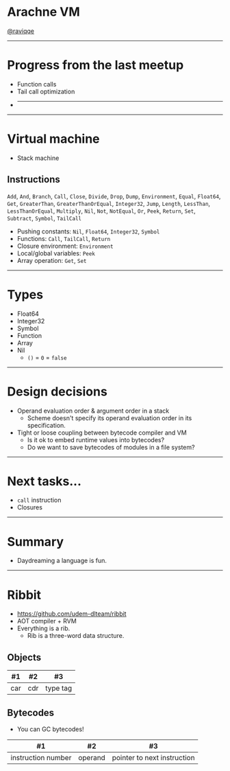# Arachne VM

[@raviqqe](https://github.com/raviqqe)

---

# Progress from the last meetup

- Function calls
- Tail call optimization
- ***

---

# Virtual machine

- Stack machine

## Instructions

`Add`, `And`, `Branch`, `Call`, `Close`, `Divide`, `Drop`, `Dump`, `Environment`, `Equal`, `Float64`, `Get`, `GreaterThan`, `GreaterThanOrEqual`, `Integer32`, `Jump`, `Length`, `LessThan`, `LessThanOrEqual`, `Multiply`, `Nil`, `Not`, `NotEqual`, `Or`, `Peek`, `Return`, `Set`, `Subtract`, `Symbol`, `TailCall`

- Pushing constants: `Nil`, `Float64`, `Integer32`, `Symbol`
- Functions: `Call`, `TailCall`, `Return`
- Closure environment: `Environment`
- Local/global variables: `Peek`
- Array operation: `Get`, `Set`

---

# Types

- Float64
- Integer32
- Symbol
- Function
- Array
- Nil
  - `()` = `0` = `false`

---

# Design decisions

- Operand evaluation order & argument order in a stack
  - Scheme doesn't specify its operand evaluation order in its specification.
- Tight or loose coupling between bytecode compiler and VM
  - Is it ok to embed runtime values into bytecodes?
  - Do we want to save bytecodes of modules in a file system?

---

# Next tasks...

- `call` instruction
- Closures

---

# Summary

- Daydreaming a language is fun.

---

# Ribbit

- https://github.com/udem-dlteam/ribbit
- AOT compiler + RVM
- Everything is a rib.
  - Rib is a three-word data structure.

## Objects

| #1  | #2  | #3       |
| --- | --- | -------- |
| car | cdr | type tag |

## Bytecodes

- You can GC bytecodes!

| #1                 | #2      | #3                          |
| ------------------ | ------- | --------------------------- |
| instruction number | operand | pointer to next instruction |
